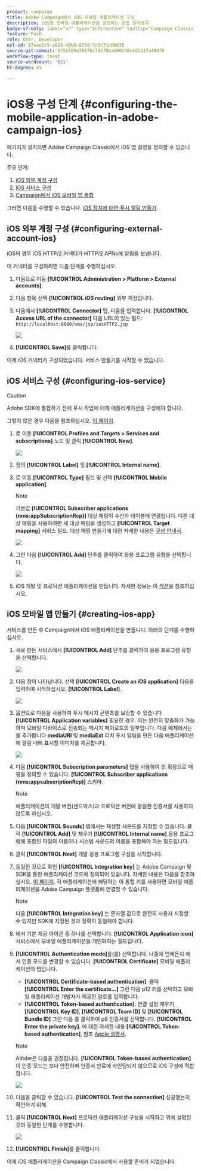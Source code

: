 ```yaml
---
product: campaign
title: Adobe Campaign에서 iOS 모바일 애플리케이션 구성
description: iOS용 모바일 애플리케이션을 설정하는 방법 알아보기
badge-v7-only: label="v7" type="Informative" tooltip="Campaign Classic v7에만 적용"
feature: Push
role: User, Developer
exl-id: 67eee1c5-a918-46b9-875d-7c3c71c00635
source-git-commit: 9756f05e3887bc74578bae00138c4d1317a480f8
workflow-type: tm+mt
source-wordcount: '621'
ht-degree: 4%

---
```


# iOS용 구성 단계 {#configuring-the-mobile-application-in-adobe-campaign-ios}

패키지가 설치되면 Adobe Campaign Classic에서 iOS 앱 설정을 정의할 수 있습니다.

주요 단계:

1. [iOS 외부 계정 구성](#configuring-external-account-ios)
1. [iOS 서비스 구성](#configuring-ios-service)
1. [Campaign에서 iOS 모바일 앱 통합](#creating-ios-app)

그러면 다음을 수행할 수 있습니다. [iOS 장치에 대한 푸시 알림 만들기](create-notifications-ios.md).

## iOS 외부 계정 구성 {#configuring-external-account-ios}

iOS의 경우 iOS HTTP/2 커넥터가 HTTP/2 APNs에 알림을 보냅니다.

이 커넥터를 구성하려면 다음 단계를 수행하십시오.

1. 다음으로 이동 **[!UICONTROL Administration > Platform > External accounts]**.
1. 다음 항목 선택 **[!UICONTROL iOS routing]** 외부 계정입니다.
1. 다음에서 **[!UICONTROL Connector]** 탭, 다음을 입력합니다. **[!UICONTROL Access URL of the connector]** 다음 URL이 있는 필드: ```http://localhost:8080/nms/jsp/iosHTTP2.jsp```

   ![](assets/nmac_connectors.png)

1. **[!UICONTROL Save]**&#x200B;를 클릭합니다.

이제 iOS 커넥터가 구성되었습니다. 서비스 만들기를 시작할 수 있습니다.

## iOS 서비스 구성 {#configuring-ios-service}

>[!CAUTION]
>
>Adobe SDK에 통합하기 전에 푸시 작업에 대해 애플리케이션을 구성해야 합니다.
>
>그렇지 않은 경우 다음을 참조하십시오. [이 페이지](https://developer.apple.com/documentation/usernotifications).

1. 로 이동 **[!UICONTROL Profiles and Targets > Services and subscriptions]** 노드 및 클릭 **[!UICONTROL New]**.

   ![](assets/nmac_service_1.png)

1. 정의 **[!UICONTROL Label]** 및 **[!UICONTROL Internal name]**.
1. 로 이동 **[!UICONTROL Type]** 필드 및 선택 **[!UICONTROL Mobile application]**.

   >[!NOTE]
   >
   >기본값 **[!UICONTROL Subscriber applications (nms:appSubscriptionRcp)]** 대상 매핑이 수신자 테이블에 연결됩니다. 다른 대상 매핑을 사용하려면 새 대상 매핑을 생성하고 **[!UICONTROL Target mapping]** 서비스 필드. 대상 매핑 만들기에 대한 자세한 내용은 [구성 안내서](../../configuration/using/about-custom-recipient-table.md).

   ![](assets/nmac_ios.png)

1. 그런 다음 **[!UICONTROL Add]** 단추를 클릭하여 응용 프로그램 유형을 선택합니다.

   ![](assets/nmac_service_2.png)

1. iOS 개발 및 프로덕션 애플리케이션을 만듭니다. 자세한 정보는 이 [섹션](configuring-the-mobile-application.md#creating-ios-app)을 참조하십시오.

## iOS 모바일 앱 만들기 {#creating-ios-app}

서비스를 만든 후 Campaign에서 iOS 애플리케이션을 만듭니다. 아래의 단계를 수행하십시오.

1. 새로 만든 서비스에서 **[!UICONTROL Add]** 단추를 클릭하여 응용 프로그램 유형을 선택합니다.

   ![](assets/nmac_service_2.png)

1. 다음 창이 나타납니다. 선택 **[!UICONTROL Create an iOS application]** 다음을 입력하여 시작하십시오. **[!UICONTROL Label]**.

   ![](assets/nmac_ios_2.png)

1. 옵션으로 다음을 사용하여 푸시 메시지 콘텐츠를 보강할 수 있습니다 **[!UICONTROL Application variables]** 필요한 경우. 이는 완전히 맞춤화가 가능하며 모바일 디바이스로 전송되는 메시지 페이로드의 일부입니다.
다음 예제에서는 를 추가합니다 **mediaURl** 및 **mediaExt** 리치 푸시 알림을 만든 다음 애플리케이션에 알림 내에 표시할 이미지를 제공합니다.

   ![](assets/nmac_ios_3.png)

1. 다음 **[!UICONTROL Subscription parameters]** 탭을 사용하여 의 확장으로 매핑을 정의할 수 있습니다. **[!UICONTROL Subscriber applications (nms:appsubscriptionRcp)]** 스키마.

   >[!NOTE]
   >
   >애플리케이션의 개발 버전(샌드박스)과 프로덕션 버전에 동일한 인증서를 사용하지 않도록 하십시오.

1. 다음 **[!UICONTROL Sounds]** 탭에서는 재생할 사운드를 지정할 수 있습니다. 클릭 **[!UICONTROL Add]** 및 채우기 **[!UICONTROL Internal name]** 응용 프로그램에 포함된 파일의 이름이나 시스템 사운드의 이름을 포함해야 하는 필드입니다.

1. 클릭 **[!UICONTROL Next]** 개발 응용 프로그램 구성을 시작합니다.

1. 동일한 것으로 확인 **[!UICONTROL Integration key]** 는 Adobe Campaign 및 SDK를 통한 애플리케이션 코드에 정의되어 있습니다. 자세한 내용은 다음을 참조하십시오. [이 페이지](integrating-campaign-sdk-into-the-mobile-application.md). 각 애플리케이션에 해당하는 이 통합 키를 사용하면 모바일 애플리케이션을 Adobe Campaign 플랫폼에 연결할 수 있습니다.

   >[!NOTE]
   >
   > 다음 **[!UICONTROL Integration key]** 는 문자열 값으로 완전히 사용자 지정할 수 있지만 SDK에 지정된 것과 정확히 동일해야 합니다.

1. 에서 기본 제공 아이콘 중 하나를 선택합니다. **[!UICONTROL Application icon]** 서비스에서 모바일 애플리케이션을 개인화하는 필드입니다.

1. **[!UICONTROL Authentication mode]**&#x200B;을(를) 선택합니다. 나중에 언제든지 에서 인증 모드를 변경할 수 있습니다. **[!UICONTROL Certificate]** 모바일 애플리케이션의 탭입니다.
   * **[!UICONTROL Certificate-based authentication]**: 클릭 **[!UICONTROL Enter the certificate...]**  그런 다음 p12 키를 선택하고 모바일 애플리케이션 개발자가 제공한 암호를 입력합니다.
   * **[!UICONTROL Token-based authentication]**: 연결 설정 채우기 **[!UICONTROL Key ID]**, **[!UICONTROL Team ID]** 및 **[!UICONTROL Bundle ID]** 그런 다음 를 클릭하여 p8 인증서를 선택합니다. **[!UICONTROL Enter the private key]**. 에 대한 자세한 내용 **[!UICONTROL Token-based authentication]**, 참조 [Apple 설명서](https://developer.apple.com/documentation/usernotifications/setting_up_a_remote_notification_server/establishing_a_token-based_connection_to_apns).

   >[!NOTE]
   >
   > Adobe은 다음을 권장합니다. **[!UICONTROL Token-based authentication]** 이 인증 모드는 보다 안전하며 인증서 만료에 바인딩되지 않으므로 iOS 구성에 적합합니다.

   ![](assets/nmac_ios_4.png)

1. 다음을 클릭할 수 있습니다. **[!UICONTROL Test the connection]** 성공했는지 확인하기 위해.

1. 클릭 **[!UICONTROL Next]** 프로덕션 애플리케이션 구성을 시작하고 위에 설명된 것과 동일한 단계를 수행합니다.

   ![](assets/nmac_ios_5.png)

1. **[!UICONTROL Finish]**&#x200B;를 클릭합니다.

이제 iOS 애플리케이션을 Campaign Classic에서 사용할 준비가 되었습니다.
